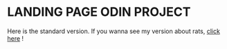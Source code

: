 # LANDING PAGE ODIN PROJECT
Here is the standard version. If you wanna see my version about rats, [click here](https://rat00lis.github.io/landing_page/) !
